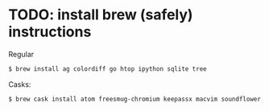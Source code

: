 # TODO: install brew (safely) instructions

Regular
```bash
$ brew install ag colordiff go htop ipython sqlite tree
```

Casks:
```bash
$ brew cask install atom freesmug-chromium keepassx macvim soundflower soundflowerbed transmission tunnelblick virtualbox vlc
```
